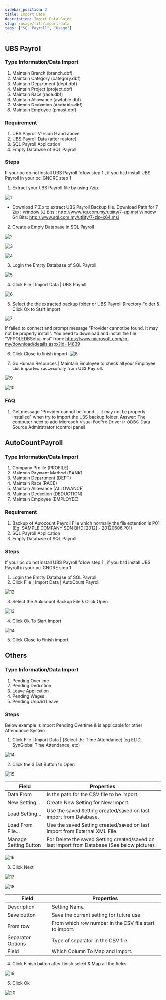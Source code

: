 ```yaml
---
sidebar_position: 2
title: Import Data
description: Import Data Guide
slug: /usage/file/import-data
tags: ["SQL Payroll", "Usage"]
---
```


## UBS Payroll
### Type Information/Data Import

1. Maintain Branch (branch.dbf)
2. Maintain Category (category.dbf)
3. Maintain Department (dept.dbf)
4. Maintain Project (project.dbf)
5. Maintain Race (race.dbf)
6. Maintain Allowance (awtable.dbf)
7. Maintain Deduction (dedtable.dbf)
8. Maintain Employee (pmast.dbf)

### Requirement
1. UBS Payroll Version 9 and above
2. UBS Payroll Data (after restore)
3. SQL Payroll Application
4. Empty Database of SQL Payroll


### Steps
If your pc do not install UBS Payroll follow step 1 , if you had install UBS Payroll in your pc IGNORE step 1

1. Extract your UBS Payroll file by using 7zip.

![1](../../../static/img/usage/file/data-import/wl1.png)

- Download 7 Zip to extract UBS Payroll Backup file.
Download Path for 7 Zip : Window 32 Bits : http://www.sql.com.my/utility/7-zip.msi Window 64 Bits: http://www.sql.com.my/utility/7-zip-x64.msi

2. Create a Empty Database in SQL Payroll

![2](../../../static/img/usage/file/data-import/wl2.png)

![3](../../../static/img/usage/file/data-import/wl3.png)

![4](../../../static/img/usage/file/data-import/wl4.png)

3. Login the Empty Database of SQL Payroll

![5](../../../static/img/usage/file/data-import/wl5.png)

4. Click File | Import Data | UBS Payroll

![6](../../../static/img/usage/file/data-import/wl6.png)

5. Select the the extracted backup folder or UBS Payroll Directory Folder & Click Ok to Start Import

![7](../../../static/img/usage/file/data-import/wl7.png)

If failed to connect and prompt message "Provider cannot be found. It may not be properly install".
You need to download and install the file "VFPOLEDBSetup.msi" from: https://www.microsoft.com/en-my/download/details.aspx?id=14839

6. Click Close to finish import.
![8](../../../static/img/usage/file/data-import/wl8.png)

7. Go Human Resources | Maintain Employee to check all your Employee List imported successfully from UBS Payroll.

![9](../../../static/img/usage/file/data-import/wl9.png)

![10](../../../static/img/usage/file/data-import/wl10.png)

### FAQ

1. Get message "Provider cannot be found ....it may not be properly installed" when try to import the UBS backup folder.
Answer: The computer need to add Microsoft Visual FocPro Driver in ODBC Data Source Adminstrator (control panel)

## AutoCount Payroll
### Type Information/Data Import

1. Company Profile (PROFILE)
2. Maintain Payment Method (BANK)
3. Maintain Department (DEPT)
4. Maintain Race (RACE)
5. Maintain Allowance (ALLOWANCE)
6. Maintain Deduction (DEDUCTION)
7. Maintain Employee (EMPLOYEE)


### Requirement
1. Backup of Autocount Payroll File which normally the file extention is P01 (Eg. SAMPLE COMPANY SDN BHD [2012] - 20120606.P01)
2. SQL Payroll Application
3. Empty Database of SQL Payroll


### Steps
If your pc do not install UBS Payroll follow step 1 , if you had install UBS Payroll in your pc IGNORE step 1

1. Login the Empty Database of SQL Payroll
2. Click File | Import Data | AutoCount Payroll

![12](../../../static/img/usage/file/data-import/wl11.png)

3. Select the Autocount Backup File & Click Open

![13](../../../static/img/usage/file/data-import/wl13.png)

4. Click Ok To Start Import

![14](../../../static/img/usage/file/data-import/wl14.png)

5. Click Close to Finish import.

## Others
### Type Information/Data Import

1. Pending Overtime
2. Pending Deduction
3. Leave Application
4. Pending Wages
5. Pending Unpaid Leave

### Steps
Below example is import Pending Overtime & is applicable for other Attendance System

1. Click File | Import Data | [Select the Time Attendance] (eg ELID, SynGlobal Time Attendance, etc)

![14](../../../static/img/usage/file/data-import/wl15.png)


2. Click the 3 Dot Button to Open

![15](../../../static/img/usage/file/data-import/wl16.png)

|  Field | Properties  |   
|---|---|
|Data From|Is the path for the CSV file to be import.|   
|New Setting...|Create New Setting for New Import.|   
|Load Setting...|Use the saved Setting created/saved on last import from Database.|   
|Load From File...|Use the saved Setting created/saved on last import from External XML File.|
|Manage Setting Button|For Delete the saved Setting created/saved on last import from Database (See below picture).|

![16](../../../static/img/usage/file/data-import/wl17.png)

3. Click Next

![17](../../../static/img/usage/file/data-import/wl18.png)

![18](../../../static/img/usage/file/data-import/wl9.png)

|Field|Properties|
|---|---|
|Description|Setting Name.|
|Save button|Save the current setting for future use.|
|From row|From which row number in the CSV file start to import.|
|Separator Options|Type of separator in the CSV file.|
|Field|Which Column To Map and Import.|


4. Click Finish button after finish select & Map all the fields.

![19](../../../static/img/usage/file/data-import/wl20.png)

5. Click Ok

![20](../../../static/img/usage/file/data-import/wl21.png)
